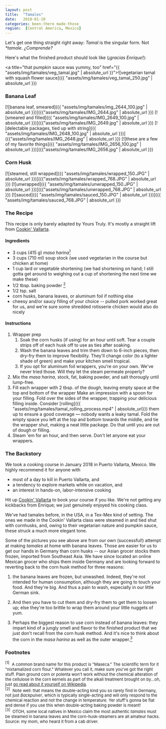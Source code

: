 ```yaml
---
layout: post
title:  "Tamales"
date:   2018-01-10 
categories: been-there made-those
region:  [Central America, Mexico]
---
```


Let's get one thing straight right away:  *Tamal* is the singular form.  Not <em>*tamale</em>.  <em>¿Comprende?</em>  

Here's what the finished product should look like (*¡gracias Enrique!*):

<a title="that pumpkin sauce was yummy, too" href="{{ "assets/img/tamales/veg_tamal.jpg" | absolute_url }}">![vegetarian tamal with squash flower sauce]({{ "assets/img/tamales/veg_tamal_250.jpg" | absolute_url }})</a>


### Banana Leaf ###
[![banana leaf, smeared]({{ "assets/img/tamales/img_2644_100.jpg" | absolute_url }})]({{"assets/img/tamales/IMG_2644.jpg" | absolute_url }}) [![smeared and filled]({{ "assets/img/tamales/IMG_2649_100.jpg" | absolute_url }})]({{"assets/img/tamales/IMG_2649.jpg" | absolute_url }}) [![delectable packages, tied up with string]({{ "assets/img/tamales/IMG_2648_100.jpg" | absolute_url }})]({{"assets/img/tamales/IMG_2648.jpg" | absolute_url }}) [![these are a few of my favorite things]({{ "assets/img/tamales/IMG_2656_100.jpg" | absolute_url }})]({{"assets/img/tamales/IMG_2656.jpg" | absolute_url }})


### Corn Husk ###
[![steamed, still wrapped]({{ "assets/img/tamales/wrapped_150.JPG" | absolute_url }})]({{"assets/img/tamales/wrapped_768.JPG" | absolute_url }}) [![unwrapped]({{ "assets/img/tamales/unwrapped_150.JPG" | absolute_url }})]({{"assets/img/tamales/unwrapped_768.JPG" | absolute_url }}) [![sauced]({{ "assets/img/tamales/sauced_150.JPG" | absolute_url }})]({{ "assets/img/tamales/sauced_768.JPG" | absolute_url }})

### The Recipe ###
This recipe is only barely adapted by Yours Truly.  It's mostly a straight lift from [Cookin' Vallarta](https://www.cookinvallarta.com).

#### Ingredients ####
+ 3 cups (415 g) *masa harina*<a href="#footnote1"><sup>1</sup></a>
+ 3 cups (710 ml) soup stock (we used vegetarian in the course but chicken at home)
+ 1 cup lard or vegetable shortening (we had shortening on hand; I still gotta get around to weighing out a cup of shortening the next time we make these)
+ 1/2 tbsp. baking powder <a href="#footnote2"><sup>2</sup></a>
+ 1/2 tsp. salt
+ corn husks, banana leaves, or aluminum foil if nothing else
+ cheesy and/or saucy filling of your choice -- pulled pork worked great for us, and we're sure some shredded rotisserie chicken would also do nicely

#### Instructions ####
1.  Wrapper prep
    1.  Soak the corn husks (if using) for an hour until soft. Tear a couple strips off of each husk off to use as ties after soaking.
    2.  Wash the banana leaves and trim them down to 6-inch pieces, then dry-fry them to improve flexibility.  They'll change color (to a lighter shade of green) and make your kitchen smell tropical.
    3.  If you opt for aluminum foil wrappers, you're on your own.  We've never tried those.  Will they let the steam permeate properly?
2.  Mix the *masa harina*, stock, fat, baking powder, and salt thorougly until lump-free.
3.  Fill each wrapper with 2 tbsp. of the dough, leaving empty space at the top and bottom of the wrapper  Make an impression with a spoon for your filling.  Fold over the sides of the wrapper, trapping your delicious filling inside.  Consider [rolling]({{ "assets/img/tamales/tamal_rolling_process.mp4" | absolute_url}}) them up to ensure a good coverage &mdash; nobody wants a leaky tamal.  Fold the empty space you left at the top and bottom towards the middle, and tie the wrapper shut, making a neat little package.  Do that until you are out of dough or filling.
4.  Steam 'em for an hour, and then serve.  Don't let anyone eat your wrappers.


### The Backstory ###
We took a cooking course in January 2018 in Puerto Vallarta, Mexico.  We highly recommend it for anyone with 

+ most of a day to kill in Puerto Vallarta, and 
+ a tendency to explore markets while on vacation, and
+ an interest in hands-on, labor-intensive cooking

Hit up [Cookin' Vallarta](https://www.cookinvallarta.com) to book your course if you like.  We're not getting any kickbacks from Enrique; we just genuinely enjoyed his cooking class.

We've had tamales before, in the USA, in a Tex-Mex kind of setting.  The ones we made in the Cookin' Vallarta class were steamed in and tied shut with cornhusks, and, owing to their vegetarian nature and pumpkin sauce, these struck a much more elegant tone.  

Some of the pictures you see above are from our own (successful!) attempt at making *tamales* at home with banana leaves.  Those are easier for us to get our hands in Germany than corn husks -- our Asian grocer stocks them frozen, imported from Southeast Asia.  We have since located an online Mexican grocer who ships them inside Germany and are looking forward to reverting back to the corn husk method for three reasons:

1.  the banana leaves are frozen, but unwashed.  Indeed, they're not intended for human consumption, although they are going to touch your food.  And they're big.  And thus a pain to wash, especially in our little German sink.

2.  And then you have to cut them and dry-fry them to get them to loosen up; else they're too brittle to wrap them around your little nuggets of yum.  

3.  Perhaps the biggest reason to use corn instead of banana leaves:  they impart kind of a jungly smell and flavor to the finished product that we just don't recall from the corn husk method.  And it's nice to think about the corn in the *masa harina* as well as the outer wrapper.<a href="#footnote3"><sup>3</sup></a>




### Footnotes ###
<div><sup id="footnote1">[1]</sup>&nbsp;&nbsp;<span style="font-size:small;">A common brand name for this product is "Maseca."  The scientific term for it "nixtamalized corn flour."  Whatever you call it, make sure you've got the right stuff.  Plain ground corn or polenta won't work without the chemical alteration of the cellulose in the corn kernels as part of the alkali treatment brought on by...oh, just <a href="https://en.wikipedia.org/wiki/Masa">go read about it yourself on Wikipedia</a>.</span></div>

<div><sup id="footnote2">[2]</sup>&nbsp;&nbsp;<span style="font-size:small;">Note well:  that means the double-acting kind you so rarely find in Germany, not just <em>Backpulver</em>, which is typically single-acting and will only respond to the chemical reaction and not the change in temperature.  Yer stuff's gonna be flat and dense if you use this when double-acting baking powder is meant!</span></div>

<div><sup id="footnote3">[3]</sup>&nbsp;&nbsp;<span style="font-size:small;">OTOH, some local natives in Mexico claim the most authentic <em>tamales</em> must be steamed in banana leaves and the corn-husk-steamers are all amateur hacks.  Source:  my mom, who heard it from a cab driver.</span></div>
